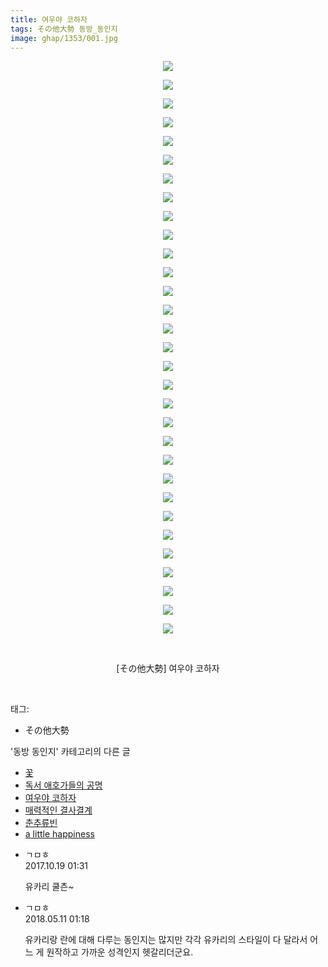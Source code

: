 ```yaml
---
title: 여우야 코하자
tags: その他大勢 동방_동인지
image: ghap/1353/001.jpg
---
```

<div class="article">
<p style="text-align: center; clear: none; float: none;"><img src="{{ site.nasurl }}/ghap/1353/001.jpg"/></p>
<p style="text-align: center; clear: none; float: none;"><img src="{{ site.nasurl }}/ghap/1353/002.jpg"/></p>
<p style="text-align: center; clear: none; float: none;"><img src="{{ site.nasurl }}/ghap/1353/003.jpg"/></p>
<p style="text-align: center; clear: none; float: none;"><img src="{{ site.nasurl }}/ghap/1353/004.jpg"/></p>
<p style="text-align: center; clear: none; float: none;"><img src="{{ site.nasurl }}/ghap/1353/005.jpg"/></p>
<p style="text-align: center; clear: none; float: none;"><img src="{{ site.nasurl }}/ghap/1353/006.jpg"/></p>
<p style="text-align: center; clear: none; float: none;"><img src="{{ site.nasurl }}/ghap/1353/007.jpg"/></p>
<p style="text-align: center; clear: none; float: none;"><img src="{{ site.nasurl }}/ghap/1353/008.jpg"/></p>
<p style="text-align: center; clear: none; float: none;"><img src="{{ site.nasurl }}/ghap/1353/009.jpg"/></p>
<p style="text-align: center; clear: none; float: none;"><img src="{{ site.nasurl }}/ghap/1353/010.jpg"/></p>
<p style="text-align: center; clear: none; float: none;"><img src="{{ site.nasurl }}/ghap/1353/011.jpg"/></p>
<p style="text-align: center; clear: none; float: none;"><img src="{{ site.nasurl }}/ghap/1353/012.jpg"/></p>
<p style="text-align: center; clear: none; float: none;"><img src="{{ site.nasurl }}/ghap/1353/013.jpg"/></p>
<p style="text-align: center; clear: none; float: none;"><img src="{{ site.nasurl }}/ghap/1353/014.jpg"/></p>
<p style="text-align: center; clear: none; float: none;"><img src="{{ site.nasurl }}/ghap/1353/015.jpg"/></p>
<p style="text-align: center; clear: none; float: none;"><img src="{{ site.nasurl }}/ghap/1353/016.jpg"/></p>
<p style="text-align: center; clear: none; float: none;"><img src="{{ site.nasurl }}/ghap/1353/017.jpg"/></p>
<p style="text-align: center; clear: none; float: none;"><img src="{{ site.nasurl }}/ghap/1353/018.jpg"/></p>
<p style="text-align: center; clear: none; float: none;"><img src="{{ site.nasurl }}/ghap/1353/019.jpg"/></p>
<p style="text-align: center; clear: none; float: none;"><img src="{{ site.nasurl }}/ghap/1353/020.jpg"/></p>
<p style="text-align: center; clear: none; float: none;"><img src="{{ site.nasurl }}/ghap/1353/021.jpg"/></p>
<p style="text-align: center; clear: none; float: none;"><img src="{{ site.nasurl }}/ghap/1353/022.jpg"/></p>
<p style="text-align: center; clear: none; float: none;"><img src="{{ site.nasurl }}/ghap/1353/023.jpg"/></p>
<p style="text-align: center; clear: none; float: none;"><img src="{{ site.nasurl }}/ghap/1353/024.jpg"/></p>
<p style="text-align: center; clear: none; float: none;"><img src="{{ site.nasurl }}/ghap/1353/025.jpg"/></p>
<p style="text-align: center; clear: none; float: none;"><img src="{{ site.nasurl }}/ghap/1353/026.jpg"/></p>
<p style="text-align: center; clear: none; float: none;"><img src="{{ site.nasurl }}/ghap/1353/027.jpg"/></p>
<p style="text-align: center; clear: none; float: none;"><img src="{{ site.nasurl }}/ghap/1353/028.jpg"/></p>
<p style="text-align: center; clear: none; float: none;"><img src="{{ site.nasurl }}/ghap/1353/029.jpg"/></p>
<p style="text-align: center; clear: none; float: none;"><img src="{{ site.nasurl }}/ghap/1353/030.jpg"/></p>
<p style="text-align: center; clear: none; float: none;"><img src="{{ site.nasurl }}/ghap/1353/031.jpg"/></p>
<p style="text-align: center; clear: none; float: none;"><br/></p>
<p style="text-align: center; clear: none; float: none;">[その他大勢] 여우야 코하자</p>
<p><br/></p>
</div><div class="tagTrail">
<p>태그: </p>
<ul>
<li>その他大勢</li>
</ul>
</div><div class="another">
<p>'동방 동인지' 카테고리의 다른 글</p>
<ul>
<li><a href="/2016-08-05-ghap_1355">꽃</a></li>
<li><a href="/2016-08-05-ghap_1354">독서 애호가들의 공명</a></li>
<li><a href="/2016-08-05-ghap_1353">여우야 코하자</a></li>
<li><a href="/2016-08-05-ghap_1352">매력적인 결사결계</a></li>
<li><a href="/2016-08-05-ghap_1351">춘추류빈</a></li>
<li><a href="/2016-08-05-ghap_1350">a little happiness</a></li>
</ul>
</div><div class="cb_module cb_fluid">
<div class="cb_wrt cb_profile">
<div class="comment">
<ul>
<li class="cb_thumb_off" id="comment15108724">
<div class="cb_comment_area">
<div class="cb_info_area">
<div class="cb_section">
<span class="cb_nick_name">ㄱㅁㅎ</span>
</div>
<div class="cb_section">
<span class="cb_date">2017.10.19 01:31 </span>
</div>
</div>
<div class="cb_dsc_comment">
<p class="cb_dsc">
											유카리 쿨츤~
										</p>
</div>
</div></li>
<li class="cb_thumb_off" id="comment15253882">
<div class="cb_comment_area">
<div class="cb_info_area">
<div class="cb_section">
<span class="cb_nick_name">ㄱㅁㅎ</span>
</div>
<div class="cb_section">
<span class="cb_date">2018.05.11 01:18 </span>
</div>
</div>
<div class="cb_dsc_comment">
<p class="cb_dsc">
											유카리랑 란에 대해 다루는 동인지는 많지만 각각 유카리의 스타일이 다 달라서 어느 게 원작하고 가까운 성격인지 헷갈리더군요.
										</p>
</div>
</div></li>
</ul>
</div>
</div><!-- commentList close -->
</div>